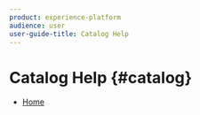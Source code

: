 ```yaml
---
product: experience-platform
audience: user
user-guide-title: Catalog Help
---
```


# Catalog Help {#catalog}

+ [Home](home.md)
